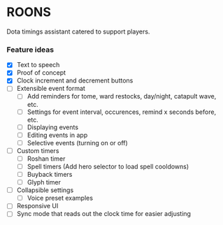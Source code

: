 # ROONS

Dota timings assistant catered to support players.

### Feature ideas

- [x] Text to speech
- [x] Proof of concept
- [x] Clock increment and decrement buttons
- [ ] Extensible event format
    - [ ] Add reminders for tome, ward restocks, day/night, catapult wave, etc.
    - [ ] Settings for event interval, occurences, remind x seconds before, etc.
    - [ ] Displaying events
    - [ ] Editing events in app
    - [ ] Selective events (turning on or off)
- [ ] Custom timers
    - [ ] Roshan timer
    - [ ] Spell timers (Add hero selector to load spell cooldowns)
    - [ ] Buyback timers
    - [ ] Glyph timer
- [ ] Collapsible settings
    - [ ] Voice preset examples
- [ ] Responsive UI
- [ ] Sync mode that reads out the clock time for easier adjusting
